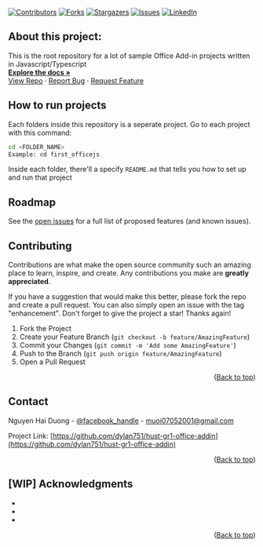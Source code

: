 <a name="readme-top"></a>
[![Contributors][contributors-shield]][contributors-url]
[![Forks][forks-shield]][forks-url]
[![Stargazers][stars-shield]][stars-url]
[![Issues][issues-shield]][issues-url]
[![LinkedIn][linkedin-shield]][linkedin-url]

## About this project:

This is the root repository for a lot of sample Office Add-in projects written in Javascript/Typescript
<br />
<a href="https://github.com/dylan751/hust-gr1-office-addin"><strong>Explore the docs »</strong></a>
<br />
<a href="https://github.com/dylan751/hust-gr1-office-addin">View Repo</a>
·
<a href="https://github.com/dylan751/hust-gr1-office-addin/issues">Report Bug</a>
·
<a href="https://github.com/dylan751/hust-gr1-office-addin/issues">Request Feature</a>

## How to run projects

Each folders inside this repository is a seperate project. Go to each project with this command:

```bash
cd <FOLDER_NAME>
Example: cd first_officejs
```

Inside each folder, there'll a specify `README.md` that tells you how to set up and run that project


<!-- ROADMAP -->

## Roadmap

See the [open issues](https://github.com/dylan751/hust-gr1-office-addin/issues) for a full list of proposed features (and known issues).

<!-- CONTRIBUTING -->

## Contributing

Contributions are what make the open source community such an amazing place to learn, inspire, and create. Any contributions you make are **greatly appreciated**.

If you have a suggestion that would make this better, please fork the repo and create a pull request. You can also simply open an issue with the tag "enhancement".
Don't forget to give the project a star! Thanks again!

1. Fork the Project
2. Create your Feature Branch (`git checkout -b feature/AmazingFeature`)
3. Commit your Changes (`git commit -m 'Add some AmazingFeature'`)
4. Push to the Branch (`git push origin feature/AmazingFeature`)
5. Open a Pull Request

<p align="right">(<a href="#readme-top">Back to top</a>)</p>

<!-- CONTACT -->

## Contact

Nguyen Hai Duong - [@facebook_handle](https://www.facebook.com/duong.nguyenhai.7140/) - muoi07052001@gmail.com

Project Link: [https://github.com/dylan751/hust-gr1-office-addin](https://github.com/dylan751/hust-gr1-office-addin)

<p align="right">(<a href="#readme-top">Back to top</a>)</p>

<!-- ACKNOWLEDGMENTS -->

## [WIP] Acknowledgments

- []()
- []()
- []()

<p align="right">(<a href="#readme-top">Back to top</a>)</p>

<!-- MARKDOWN LINKS & IMAGES -->
<!-- https://www.markdownguide.org/basic-syntax/#reference-style-links -->

[contributors-shield]: https://img.shields.io/github/contributors/muoi07052001/hust-gr1-office-addin.svg?style=for-the-badge
[contributors-url]: https://github.com/dylan751/hust-gr1-office-addin/graphs/contributors
[forks-shield]: https://img.shields.io/github/forks/muoi07052001/hust-gr1-office-addin.svg?style=for-the-badge
[forks-url]: https://github.com/dylan751/hust-gr1-office-addin/network/members
[stars-shield]: https://img.shields.io/github/stars/muoi07052001/hust-gr1-office-addin.svg?style=for-the-badge
[stars-url]: https://github.com/dylan751/hust-gr1-office-addin/stargazers
[issues-shield]: https://img.shields.io/github/issues/muoi07052001/hust-gr1-office-addin.svg?style=for-the-badge
[issues-url]: https://github.com/dylan751/hust-gr1-office-addin/issues
[license-shield]: https://img.shields.io/github/license/muoi07052001/hust-gr1-office-addin.svg?style=for-the-badge
[license-url]: https://github.com/dylan751/hust-gr1-office-addin/blob/master/LICENSE.txt
[linkedin-shield]: https://img.shields.io/badge/-LinkedIn-black.svg?style=for-the-badge&logo=linkedin&colorB=555
[linkedin-url]: https://www.linkedin.com/in/nguyen-duong-072879247/
